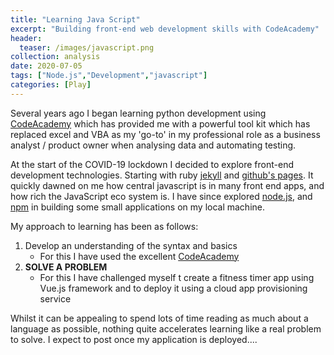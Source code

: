 ```yaml
---
title: "Learning Java Script"
excerpt: "Building front-end web development skills with CodeAcademy"
header:
  teaser: /images/javascript.png
collection: analysis
date: 2020-07-05
tags: ["Node.js","Development","javascript"]
categories: [Play]
---
```


Several years ago I began learning python development using [CodeAcademy](https://www.codecademy.com/) which has provided me with a powerful tool kit which has replaced excel and VBA as my 'go-to' in my professional role as a business analyst / product owner when analysing data and automating testing.

At the start of the COVID-19 lockdown I decided to explore front-end development technologies. Starting with ruby [jekyll](https://jekyllrb.com/) and [github's pages](https://pages.github.com/). It quickly dawned on me how central javascript is in many front end apps, and how rich the JavaScript eco system is. I have since explored [node.js](https://nodejs.org/en/), and [npm](https://www.npmjs.com/) in building some small applications on my local machine.

My approach to learning has been as follows:

1. Develop an understanding of the syntax and basics
    - For this I have used the excellent [CodeAcademy](https://www.codecademy.com/)
2. **SOLVE A PROBLEM**
    - For this I have challenged myself t create a fitness timer app using Vue.js framework and to deploy it using a cloud app provisioning service

Whilst it can be appealing to spend lots of time reading as much about a language as possible, nothing quite accelerates learning like a real problem to solve. I expect to post once my application is deployed....
